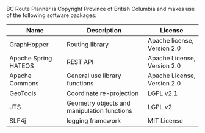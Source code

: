 BC Route Planner is Copyright Province of British Columbia and makes use of the following software packages:

Name | Description | License
--- | --- | ---
GraphHopper | Routing library | Apache license, Version 2.0
Apache Spring HATEOS | REST API | Apache License, Version 2.0
Apache Commons | General use library functions |	Apache License, Version 2.0
GeoTools	| Coordinate re-projection |	LGPL v2.1
JTS | Geometry objects and manipulation functions |	LGPL v2
SLF4j |	logging framework |	MIT License
